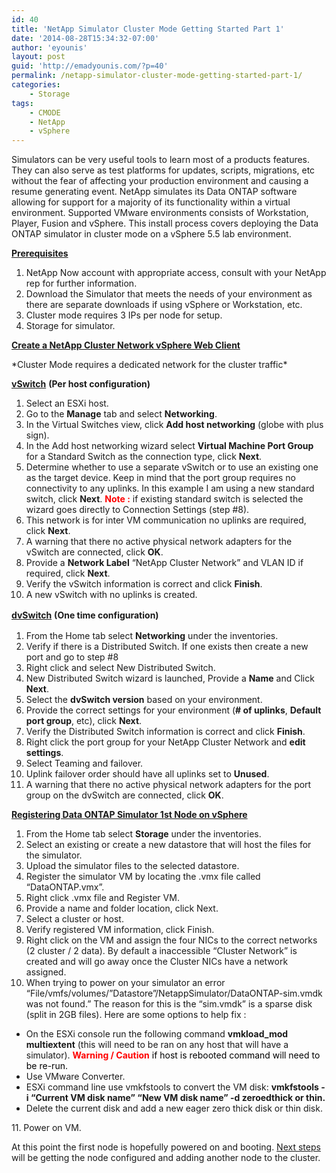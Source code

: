 ```yaml
---
id: 40
title: 'NetApp Simulator Cluster Mode Getting Started Part 1'
date: '2014-08-28T15:34:32-07:00'
author: 'eyounis'
layout: post
guid: 'http://emadyounis.com/?p=40'
permalink: /netapp-simulator-cluster-mode-getting-started-part-1/
categories:
    - Storage
tags:
    - CMODE
    - NetApp
    - vSphere
---
```


Simulators can be very useful tools to learn most of a products features. They can also serve as test platforms for updates, scripts, migrations, etc without the fear of affecting your production environment and causing a resume generating event. NetApp simulates its Data ONTAP software allowing for support for a majority of its functionality within a virtual environment. Supported VMware environments consists of Workstation, Player, Fusion and vSphere. This install process covers deploying the Data ONTAP simulator in cluster mode on a vSphere 5.5 lab environment.

<span style="text-decoration: underline;">**Prerequisites**</span>

1. NetApp Now account with appropriate access, consult with your NetApp rep for further information.
2. Download the Simulator that meets the needs of your environment as there are separate downloads if using vSphere or Workstation, etc.
3. Cluster mode requires 3 IPs per node for setup.
4. Storage for simulator.

<span style="text-decoration: underline;">**Create a NetApp Cluster Network vSphere Web Client**</span>

\*Cluster Mode requires a dedicated network for the cluster traffic\*

<span style="text-decoration: underline;">**vSwitch**</span> **(Per host configuration)**

1. Select an ESXi host.
2. Go to the **Manage** tab and select **Networking**.
3. In the Virtual Switches view, click **Add host networking** (globe with plus sign).
4. In the Add host networking wizard select **Virtual Machine Port Group** for a Standard Switch as the connection type, click **Next**.
5. Determine whether to use a separate vSwitch or to use an existing one as the target device. Keep in mind that the port group requires no connectivity to any uplinks. In this example I am using a new standard switch, click **Next**. <span style="color: #ff0000;"> **Note :**</span> if existing standard switch is selected the wizard goes directly to Connection Settings (step #8).
6. This network is for inter VM communication no uplinks are required, click **Next**.
7. A warning that there no active physical network adapters for the vSwitch are connected, click **OK**.
8. Provide a **Network Label** “NetApp Cluster Network” and VLAN ID if required, click **Next**.
9. Verify the vSwitch information is correct and click **Finish**.
10. A new vSwitch with no uplinks is created.

<span style="text-decoration: underline;">**dvSwitch**</span> **(<span style="line-height: 1.5em;">One time configuration)</span>**

1. From the Home tab select **Networking** under the inventories.
2. Verify if there is a Distributed Switch. If one exists then create a new port and go to step #8
3. Right click and select New Distributed Switch.
4. New Distributed Switch wizard is launched, Provide a **Name** and Click **Next**.
5. Select the **dvSwitch version** based on your environment.
6. Provide the correct settings for your environment (**\# of uplinks**, **Default port group**, etc), click **Next**.
7. Verify the Distributed Switch information is correct and click **Finish**.
8. Right click the port group for your NetApp Cluster Network and **edit settings**.
9. Select Teaming and failover.
10. Uplink failover order should have all uplinks set to **Unused**.
11. A warning that there no active physical network adapters for the port group on the dvSwitch are connected, click **OK**.

<span style="text-decoration: underline;">**Registering Data ONTAP Simulator 1st Node on vSphere**</span>

1. From the Home tab select **Storage** under the inventories.
2. Select an existing or create a new datastore that will host the files for the simulator.
3. Upload the simulator files to the selected datastore.
4. Register the simulator VM by locating the .vmx file called “DataONTAP.vmx”.
5. Right click .vmx file and Register VM.
6. Provide a name and folder location, click Next.
7. Select a cluster or host.
8. Verify registered VM information, click Finish.
9. Right click on the VM and assign the four NICs to the correct networks (2 cluster / 2 data). By default a inaccessible “Cluster Network” is created and will go away once the Cluster NICs have a network assigned.
10. When trying to power on your simulator an error “File/vmfs/volumes/”Datastore”/NetappSimulator/DataONTAP-sim.vmdk was not found.” The reason for this is the “sim.vmdk” is a sparse disk (split in 2GB files). Here are some options to help fix :

- On the ESXi console run the following command **vmkload\_mod multiextent** (this will need to be ran on any host that will have a simulator). <span style="color: #ff0000;">**Warning / C**</span><span style="color: #ff0000;">**aution** </span><span style="color: #000000;">if host is rebooted command will need to be re-run.</span>
- Use VMware Converter.
- ESXi command line use vmkfstools to convert the VM disk: **vmkfstools -i “Current VM disk name” “New VM disk name” -d zeroedthick or thin.**
- Delete the current disk and add a new eager zero thick disk or thin disk.



11\. Power on VM.

At this point the first node is hopefully powered on and booting. [Next steps](http://emadyounis.com/storage/netapp-simulator-cluster-mode-getting-started-part-2/ "NetApp Simulator Cluster Mode Getting Started Part 2") will be getting the node configured and adding another node to the cluster.